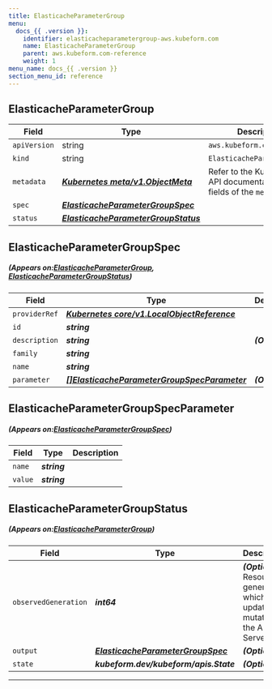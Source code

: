 ```yaml
---
title: ElasticacheParameterGroup
menu:
  docs_{{ .version }}:
    identifier: elasticacheparametergroup-aws.kubeform.com
    name: ElasticacheParameterGroup
    parent: aws.kubeform.com-reference
    weight: 1
menu_name: docs_{{ .version }}
section_menu_id: reference
---
```


## ElasticacheParameterGroup
| Field | Type | Description |
| ------ | ----- | ----------- |
| `apiVersion` | string | `aws.kubeform.com/v1alpha1` |
|    `kind` | string | `ElasticacheParameterGroup` |
| `metadata` | ***[Kubernetes meta/v1.ObjectMeta](https://kubernetes.io/docs/reference/generated/kubernetes-api/v1.13/#objectmeta-v1-meta)***|Refer to the Kubernetes API documentation for the fields of the `metadata` field.|
| `spec` | ***[ElasticacheParameterGroupSpec](#ElasticacheParameterGroupSpec)***||
| `status` | ***[ElasticacheParameterGroupStatus](#ElasticacheParameterGroupStatus)***||
## ElasticacheParameterGroupSpec
##### (Appears on:[ElasticacheParameterGroup](#ElasticacheParameterGroup), [ElasticacheParameterGroupStatus](#ElasticacheParameterGroupStatus))
| Field | Type | Description |
| ------ | ----- | ----------- |
| `providerRef` | ***[Kubernetes core/v1.LocalObjectReference](https://kubernetes.io/docs/reference/generated/kubernetes-api/v1.13/#localobjectreference-v1-core)***||
| `id` | ***string***||
| `description` | ***string***| ***(Optional)*** |
| `family` | ***string***||
| `name` | ***string***||
| `parameter` | ***[[]ElasticacheParameterGroupSpecParameter](#ElasticacheParameterGroupSpecParameter)***| ***(Optional)*** |
## ElasticacheParameterGroupSpecParameter
##### (Appears on:[ElasticacheParameterGroupSpec](#ElasticacheParameterGroupSpec))
| Field | Type | Description |
| ------ | ----- | ----------- |
| `name` | ***string***||
| `value` | ***string***||
## ElasticacheParameterGroupStatus
##### (Appears on:[ElasticacheParameterGroup](#ElasticacheParameterGroup))
| Field | Type | Description |
| ------ | ----- | ----------- |
| `observedGeneration` | ***int64***| ***(Optional)*** Resource generation, which is updated on mutation by the API Server.|
| `output` | ***[ElasticacheParameterGroupSpec](#ElasticacheParameterGroupSpec)***| ***(Optional)*** |
| `state` | ***kubeform.dev/kubeform/apis.State***| ***(Optional)*** |
---
